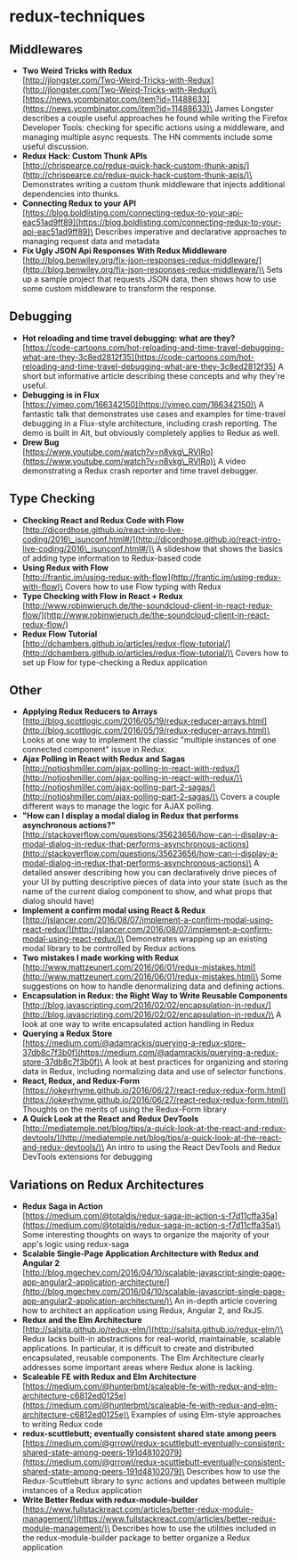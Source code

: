 # redux-techniques

## Middlewares

* **Two Weird Tricks with Redux**\
  [http://jlongster.com/Two-Weird-Tricks-with-Redux](http://jlongster.com/Two-Weird-Tricks-with-Redux)\
  [https://news.ycombinator.com/item?id=11488633](https://news.ycombinator.com/item?id=11488633)\
  James Longster describes a couple useful approaches he found while writing the Firefox Developer Tools: checking for specific actions using a middleware, and managing multiple async requests. The HN comments include some useful discussion.
* **Redux Hack: Custom Thunk APIs**\
  [http://chrispearce.co/redux-quick-hack-custom-thunk-apis/](http://chrispearce.co/redux-quick-hack-custom-thunk-apis/)\
  Demonstrates writing a custom thunk middleware that injects additional dependencies into thunks.
* **Connecting Redux to your API**\
  [https://blog.boldlisting.com/connecting-redux-to-your-api-eac51ad9ff89](https://blog.boldlisting.com/connecting-redux-to-your-api-eac51ad9ff89)\
  Describes imperative and declarative approaches to managing request data and metadata
* **Fix Ugly JSON Api Responses With Redux Middleware**\
  [http://blog.benwiley.org/fix-json-responses-redux-middleware/](http://blog.benwiley.org/fix-json-responses-redux-middleware/)\
  Sets up a sample project that requests JSON data, then shows how to use some custom middleware to transform the response.

## Debugging

* **Hot reloading and time travel debugging: what are they?**\
  [https://code-cartoons.com/hot-reloading-and-time-travel-debugging-what-are-they-3c8ed2812f35](https://code-cartoons.com/hot-reloading-and-time-travel-debugging-what-are-they-3c8ed2812f35) A short but informative article describing these concepts and why they're useful.
* **Debugging is in Flux**\
  [https://vimeo.com/166342150](https://vimeo.com/166342150)\
  A fantastic talk that demonstrates use cases and examples for time-travel debugging in a Flux-style architecture, including crash reporting. The demo is built in Alt, but obviously completely applies to Redux as well.
* **Drew Bug**\
  [https://www.youtube.com/watch?v=n8vkg\_RVIRo](https://www.youtube.com/watch?v=n8vkg\_RVIRo)\
  A video demonstrating a Redux crash reporter and time travel debugger.

## Type Checking

* **Checking React and Redux Code with Flow**\
  [http://djcordhose.github.io/react-intro-live-coding/2016\_jsunconf.html#/](http://djcordhose.github.io/react-intro-live-coding/2016\_jsunconf.html#/)\
  A slideshow that shows the basics of adding type information to Redux-based code
* **Using Redux with Flow**\
  [http://frantic.im/using-redux-with-flow](http://frantic.im/using-redux-with-flow)\
  Covers how to use Flow typing with Redux
* **Type Checking with Flow in React + Redux**\
  [http://www.robinwieruch.de/the-soundcloud-client-in-react-redux-flow/](http://www.robinwieruch.de/the-soundcloud-client-in-react-redux-flow/)
* **Redux Flow Tutorial**\
  [http://dchambers.github.io/articles/redux-flow-tutorial/](http://dchambers.github.io/articles/redux-flow-tutorial/)\
  Covers how to set up Flow for type-checking a Redux application

## Other

* **Applying Redux Reducers to Arrays**\
  [http://blog.scottlogic.com/2016/05/19/redux-reducer-arrays.html](http://blog.scottlogic.com/2016/05/19/redux-reducer-arrays.html)\
  Looks at one way to implement the classic "multiple instances of one connected component" issue in Redux.
* **Ajax Polling in React with Redux and Sagas**\
  [http://notjoshmiller.com/ajax-polling-in-react-with-redux/](http://notjoshmiller.com/ajax-polling-in-react-with-redux/)\
  [http://notjoshmiller.com/ajax-polling-part-2-sagas/](http://notjoshmiller.com/ajax-polling-part-2-sagas/)\
  Covers a couple different ways to manage the logic for AJAX polling.
* **"How can I display a modal dialog in Redux that performs asynchronous actions?"**\
  [http://stackoverflow.com/questions/35623656/how-can-i-display-a-modal-dialog-in-redux-that-performs-asynchronous-actions](http://stackoverflow.com/questions/35623656/how-can-i-display-a-modal-dialog-in-redux-that-performs-asynchronous-actions)\
  A detailed answer describing how you can declaratively drive pieces of your UI by putting descriptive pieces of data into your state (such as the name of the current dialog component to show, and what props that dialog should have)
* **Implement a confirm modal using React & Redux**\
  [http://jslancer.com/2016/08/07/implement-a-confirm-modal-using-react-redux/](http://jslancer.com/2016/08/07/implement-a-confirm-modal-using-react-redux/)\
  Demonstrates wrapping up an existing modal library to be controlled by Redux actions
* **Two mistakes I made working with Redux**\
  [http://www.mattzeunert.com/2016/06/01/redux-mistakes.html](http://www.mattzeunert.com/2016/06/01/redux-mistakes.html)\
  Some suggestions on how to handle denormalizing data and defining actions.
* **Encapsulation in Redux: the Right Way to Write Reusable Components**\
  [http://blog.javascripting.com/2016/02/02/encapsulation-in-redux/](http://blog.javascripting.com/2016/02/02/encapsulation-in-redux/)\
  A look at one way to write encapsulated action handling in Redux
* **Querying a Redux Store**\
  [https://medium.com/@adamrackis/querying-a-redux-store-37db8c7f3b0f](https://medium.com/@adamrackis/querying-a-redux-store-37db8c7f3b0f)\
  A look at best practices for organizing and storing data in Redux, including normalizing data and use of selector functions.
* **React, Redux, and Redux-Form**\
  [https://jokeyrhyme.github.io/2016/06/27/react-redux-redux-form.html](https://jokeyrhyme.github.io/2016/06/27/react-redux-redux-form.html)\
  Thoughts on the merits of using the Redux-Form library
* **A Quick Look at the React and Redux DevTools**\
  [http://mediatemple.net/blog/tips/a-quick-look-at-the-react-and-redux-devtools/](http://mediatemple.net/blog/tips/a-quick-look-at-the-react-and-redux-devtools/)\
  An intro to using the React DevTools and Redux DevTools extensions for debugging

## Variations on Redux Architectures

* **Redux Saga in Action**\
  [https://medium.com/@totaldis/redux-saga-in-action-s-f7d11cffa35a](https://medium.com/@totaldis/redux-saga-in-action-s-f7d11cffa35a)\
  Some interesting thoughts on ways to organize the majority of your app's logic using redux-saga
* **Scalable Single-Page Application Architecture with Redux and Angular 2**\
  [http://blog.mgechev.com/2016/04/10/scalable-javascript-single-page-app-angular2-application-architecture/](http://blog.mgechev.com/2016/04/10/scalable-javascript-single-page-app-angular2-application-architecture/)\
  An in-depth article covering how to architect an application using Redux, Angular 2, and RxJS.
* **Redux and the Elm Architecture**\
  [http://salsita.github.io/redux-elm/](http://salsita.github.io/redux-elm/)\
  Redux lacks built-in abstractions for real-world, maintainable, scalable applications. In particular, it is difficult to create and distributed encapsulated, reusable components. The Elm Architecture clearly addresses some important areas where Redux alone is lacking.
* **Scaleable FE with Redux and Elm Architecture**\
  [https://medium.com/@hunterbmt/scaleable-fe-with-redux-and-elm-architecture-c6812ed0125e](https://medium.com/@hunterbmt/scaleable-fe-with-redux-and-elm-architecture-c6812ed0125e)\
  Examples of using Elm-style approaches to writing Redux code
* **redux-scuttlebutt; eventually consistent shared state among peers**\
  [https://medium.com/@grrowl/redux-scuttlebutt-eventually-consistent-shared-state-among-peers-191d48102079](https://medium.com/@grrowl/redux-scuttlebutt-eventually-consistent-shared-state-among-peers-191d48102079)\
  Describes how to use the Redux-Scuttlebutt library to sync actions and updates between multiple instances of a Redux application
* **Write Better Redux with redux-module-builder**\
  [https://www.fullstackreact.com/articles/better-redux-module-management/](https://www.fullstackreact.com/articles/better-redux-module-management/)\
  Describes how to use the utilities included in the redux-module-builder package to better organize a Redux application
